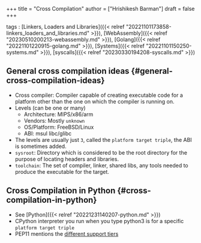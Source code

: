 +++
title = "Cross Compilation"
author = ["Hrishikesh Barman"]
draft = false
+++

tags
: [Linkers, Loaders and Libraries]({{< relref "20221101173858-linkers_loaders_and_libraries.md" >}}), [WebAssembly]({{< relref "20230510200213-webassembly.md" >}}), [Golang]({{< relref "20221101220915-golang.md" >}}), [Systems]({{< relref "20221101150250-systems.md" >}}), [syscalls]({{< relref "20230330194208-syscalls.md" >}})


## General cross compilation ideas {#general-cross-compilation-ideas}

-   Cross compiler: Compiler capable of creating executable code for a platform other than the one on which the compiler is running on.
-   Levels (can be one or many)
    -   Architecture: MIPS/x86/arm
    -   Vendors: Mostly `unknown`
    -   OS/Platform: FreeBSD/Linux
    -   ABI: msul libc/glibc
-   The levels are usually just `3`, called the `platform target triple`, the ABI is sometimes added.
-   `sysroot`: Directory which is considered to be the root directory for the purpose of locating headers and libraries.
-   `toolchain`: The set of compiler, linker, shared libs, any tools needed to produce the executable for the target.


## Cross Compilation in Python {#cross-compilation-in-python}

-   See [Python]({{< relref "20221231140207-python.md" >}})
-   CPython interpreter you run when you type python3 is for a specific `platform target triple`
-   PEP11 mentions the [different support tiers](https://peps.python.org/pep-0011/#support-tiers)

